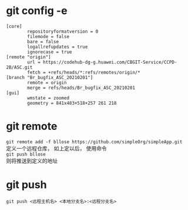 # git config -e  
```  vim
[core]
        repositoryformatversion = 0
        filemode = false
        bare = false
        logallrefupdates = true
        ignorecase = true
[remote "origin"]
        url = https://codehub-dg-g.huawei.com/CBGIT-Service/CCPD-2B/ASC.git
        fetch = +refs/heads/*:refs/remotes/origin/*
[branch "Br_bugfix_ASC_20210201"]
        remote = origin
        merge = refs/heads/Br_bugfix_ASC_20210201
[gui]
        wmstate = zoomed
        geometry = 841x483+518+257 261 218

```

# git remote  
``` git remote add -f bllose https://github.com/simpleOrg/simpleApp.git ```  
定义一个远程仓库， 如上定以后， 使用命令  
``` git push bllose ```  
则将推送到定义的地址  

# git push  
``` git push <远程主机名> <本地分支名>:<远程分支名> ```
